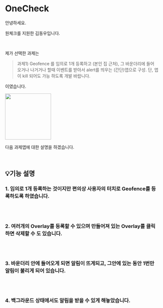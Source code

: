 # OneCheck

안녕하세요.

원체크를 지원한 김동우입니다.

<br/>

제가 선택한 과제는

> 과제1) Geofence 를 임의로 1개 등록하고 (본인 집 근처), 그 바운더리에 들어 오거나 나거거나 할때 이벤트를 받아서 alert를 띄우는 (간단)앱으로 구성. 단, 앱이 kill 되어도 가능 하도록 개발 바랍니다. 

이였습니다.
<br/>

<img src = "https://github.com/ornwoo96/OneCheck/assets/73861795/a084294a-21fd-4473-9fdc-c03082f4649f" width="150" height="150"/>

다음 과제앱에 대한 설명을 하겠습니다.

<br/>

## 💡기능 설명
### 1. 임의로 1개 등록하는 것이지만 편의상 사용자의 터치로 Geofence를 등록하도록 하였습니다.


<br/>
<br/>


### 2. 여러개의 Overlay를 등록할 수 있으며 만들어져 있는 Overlay를 클릭하면 삭제할 수 도 있습니다.


<br/>
<br/>


### 3. 바운더리 안에 들어오게 되면 알림이 뜨게되고, 그안에 있는 동안 1번만 알림이 불리게 되어 있습니다.


<br/>
<br/>


### 4. 백그라운드 상태에서도 알림을 받을 수 있게 해놓았습니다.


<br/>
<br/>


